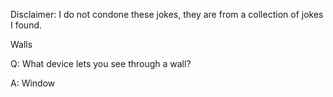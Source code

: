 Disclaimer: I do not condone these jokes, they are from a collection of jokes I found.

Walls

Q: What device lets you see through a wall?

A: Window

